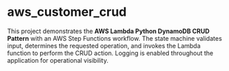 # aws_customer_crud

This project demonstrates the **AWS Lambda Python DynamoDB CRUD Pattern** with
an AWS Step Functions workflow. The state machine validates input, determines
the requested operation, and invokes the Lambda function to perform the CRUD
action. Logging is enabled throughout the application for operational
visibility.
